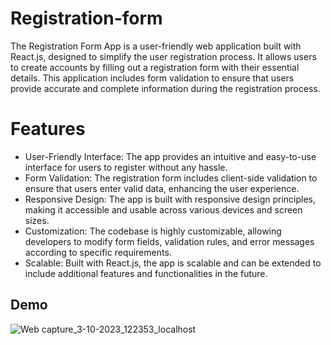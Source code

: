 # Registration-form

The Registration Form App is a user-friendly web application built with React.js, designed to simplify the user registration process. It allows users to create accounts by filling out a registration form with their essential details. This application includes form validation to ensure that users provide accurate and complete information during the registration process.


# Features
* User-Friendly Interface: The app provides an intuitive and easy-to-use interface for users to register without any hassle.
* Form Validation: The registration form includes client-side validation to ensure that users enter valid data, enhancing the user experience.
* Responsive Design: The app is built with responsive design principles, making it accessible and usable across various devices and screen sizes.
* Customization: The codebase is highly customizable, allowing developers to modify form fields, validation rules, and error messages according to specific requirements.
* Scalable: Built with React.js, the app is scalable and can be extended to include additional features and functionalities in the future.

## Demo

![Web capture_3-10-2023_122353_localhost](https://github.com/Abhi9765/React-JS-Project/assets/138243988/1af95569-70e9-4999-914e-d3c1e5ddaafa)
